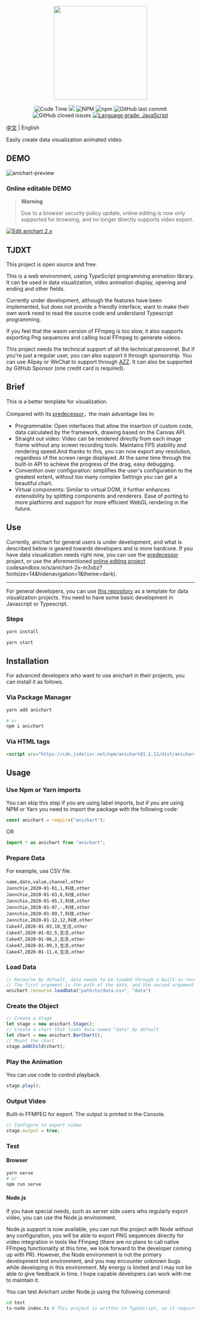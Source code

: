 <p align="center">
    <img height="250px" src="https://github.com/Jannchie/anichart.js/blob/main/public/image/ANI.png?raw=true"><br/>
</p>

<p align="center">
    <img alt="Code Time" src="https://img.shields.io/endpoint?style=flat-square&url=https://codetime-api.datreks.com/badge/2?logoColor=white%26project=anichart%26recentMS=0%26showProject=false" />
    <img src="https://data.jsdelivr.com/v1/package/npm/anichart/badge">
    <img alt="NPM" src="https://img.shields.io/npm/l/anichart?style=flat-square">
    <img alt="npm" src="https://img.shields.io/npm/v/anichart?style=flat-square">
    <img alt="GitHub last commit" src="https://img.shields.io/github/last-commit/Jannchie/anichart.js?style=flat-square">
    <img alt="GitHub closed issues" src="https://img.shields.io/github/issues-closed/Jannchie/anichart.js?style=flat-square">
    <a href="https://lgtm.com/projects/g/Jannchie/anichart.js/context:javascript"><img alt="Language grade: JavaScript" src="https://img.shields.io/lgtm/grade/javascript/g/Jannchie/anichart.js.svg?style=flat-square&logo=lgtm&logoWidth=18"/></a>
</p>

[中文](/README-CN.md) | English

Easily create data visualization animated video.

## DEMO

![anichart-preview](/public/image/anichart-preview.png)

### Online editable DEMO

> **Warning**
>
> Due to a browser security policy update, online editing is now only supported for browsing, and no longer directly supports video export.

[![Edit anichart 2.x](https://codesandbox.io/static/img/play-codesandbox.svg)](https://codesandbox.io/s/anichart-2x-m3xbz?fontsize=14&hidenavigation=1&theme=dark&resolutionWidth=1920&resolutionHeight=1080)

## TJDXT

This project is open source and free.

This is a web environment, using TypeScript programming animation library. It can be used in data visualization, video animation display, opening and ending and other fields.

Currently under development, although the features have been implemented, but does not provide a friendly interface, want to make their own work need to read the source code and understand Typescript programming.

If you feel that the wasm version of FFmpeg is too slow, it also supports exporting Png sequences and calling local FFmpeg to generate videos.

This project needs the technical support of all the technical personnel. But if you're just a regular user, you can also support it through sponsorship. You can use Alipay or WeChat to support through [AZZ](https://azz.net/jannchie). It can also be supported by GitHub Sponsor (one credit card is required).

## Brief

This is a better template for visualization.

Compared with its [predecessor](https://github.com/Jannchie/Historical-ranking-data-visualization-based-on-js)，the main advantage lies in:

- Programmable: Open interfaces that allow the insertion of custom code, data calculated by the framework, drawing based on the Canvas API.
- Straight out video: Video can be rendered directly from each image frame without any screen recording tools. Maintains FPS stability and rendering speed.And thanks to this, you can now export any resolution, regardless of the screen range displayed. At the same time through the built-in API to achieve the progress of the drag, easy debugging.
- Convention over configuration: simplifies the user's configuration to the greatest extent, without too many complex Settings you can get a beautiful chart.
- Virtual components: Similar to virtual DOM, it further enhances extensibility by splitting components and renderers. Ease of porting to more platforms and support for more efficient WebGL rendering in the future.

## Use

Currently, anichart for general users is under development, and what is described below is geared towards developers and is more hardcore. If you have data visualization needs right now, you can use the [predecessor](https://github.com/Jannchie/Historical-ranking-data-visualization-based-on-js) project, or use the aforementioned [online editing project](https://) codesandbox.io/s/anichart-2x-m3xbz?fontsize=14&hidenavigation=1&theme=dark).

---

For general developers, you can use [this repository](https://github.com/Jannchie/anichart-template) as a template for data visualization projects. You need to have some basic development in Javascript or Typescript.

### Steps

```bash
yarn install
```

```bash
yarn start
```

## Installation

For advanced developers who want to use anichart in their projects, you can install it as follows.

### Via Package Manager

```bash
yarn add anichart

# or
npm i anichart
```

### Via HTML tags

```html
<script src="https://cdn.jsdelivr.net/npm/anichart@1.1.12/dist/anichart.min.js"></script>
```

## Usage

### Use Npm or Yarn imports

You can skip this step if you are using label imports, but if you are using NPM or Yarn you need to import the package with the following code:

``` js
const anichart = require("anichart");
```

OR

``` js
import * as anichart from "anichart";
```

### Prepare Data

For example, use CSV file.

``` csv
name,date,value,channel,other
Jannchie,2020-01-01,1,科技,other
Jannchie,2020-01-03,6,科技,other
Jannchie,2020-01-05,3,科技,other
Jannchie,2020-01-07,-,科技,other
Jannchie,2020-01-09,7,科技,other
Jannchie,2020-01-12,12,科技,other
Cake47,2020-01-03,10,生活,other
Cake47,2020-01-02,5,生活,other
Cake47,2020-01-06,2,生活,other
Cake47,2020-01-09,3,生活,other
Cake47,2020-01-11,4,生活,other
```

### Load Data

```js
// Recourse By default, data needs to be loaded through a built-in recourse object
// The first argument is the path of the data, and the second argument is the name of the data
anichart.recourse.loadData("path/to/data.csv", "data")
```

### Create the Object

```js
// Create a Stage
let stage = new anichart.Stage();
// Create a chart that loads data named "data" by default
let chart = new anichart.BarChart();
// Mount the chart
stage.addChild(chart);
```

### Play the Animation

You can use code to control playback.

```js
stage.play();
```

### Output Video

Built-in FFMPEG for export. The output is printed in the Console.

```js
// Configure to export video
stage.output = true;
```

### Test

#### Browser

``` bash
yarn serve
# or
npm run serve
```

#### Node.js

If you have special needs, such as server side users who regularly export video, you can use the Node.js environment.

Node.js support is now available, you can run the project with Node without any configuration, you will be able to export PNG sequences directly for video integration in tools like FFmpeg (there are no plans to call native FFmpeg functionality at this time, we look forward to the developer coming up with PR). However, the Node environment is not the primary development test environment, and you may encounter unknown bugs while developing in this environment. My energy is limited and I may not be able to give feedback in time. I hope capable developers can work with me to maintain it.

You can test Anichart under Node.js using the following command:

```bash
cd test
ts-node index.ts # This project is written in TypeScript, so it requires a TS-Node environment. You can also compile it into JS and test the compiled file.
```
